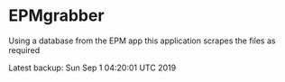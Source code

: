 # EPMgrabber
Using a database from the EPM app this application scrapes the files as required


Latest backup: Sun Sep 1 04:20:01 UTC 2019
